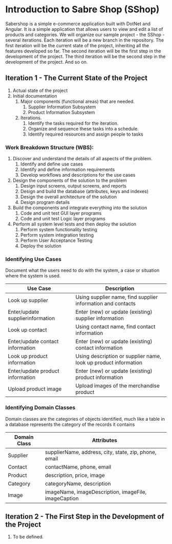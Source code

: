 # Introduction to Sabre Shop (SShop)

Sabershop is a simple e-commerce application built with DotNet and Angular. It is a simple application that allows users to view and edit a list of products and categories.
We will organize our sample project - the SShop - several iterations. Each iteration will be a new branch in the repository. The first iteration will be the current state of the project, inheriting all the features developed so far. The second iteration will be the first step in the development of the project. The third iteration will be the second step in the development of the project. And so on.

## Iteration 1 - The Current State of the Project

1. Actual state of the project
2. Initial documentation
   1. Major components (functional areas) that are needed.
      1. Supplier Information Subsystem
      2. Product Information Subsystem
   2. Iterations.
      1. Identify the tasks required for the iteration.
      2. Organize and sequence these tasks into a schedule.
      3. Identify required resources and assign people to tasks

### Work Breakdown Structure (WBS):

1. Discover and understand the details of all aspects of the problem.
   1. Identify and define use cases
   2. Identify and define information requirements
   3. Develop workflows and descriptions for the use cases
2. Design the components of the solution to the problem
   1. Design input screens, output screens, and reports
   2. Design and build the database (attributes, keys and indexes)
   3. Design the overall architecture of the solution
   4. Design program details
3. Build the components and integrate everything into the solution
   1. Code and unit test GUI layer programs
   2. Code and unit test Logic layer programs
4. Perform all system level tests and then deploy the solution
   1. Perform system functionality testing
   2. Perform system integration testing
   3. Perform User Acceptance Testing
   4. Deploy the solution

### Identifying Use Cases

Document what the users need to do with the system, a case or situation where the system is used.

| Use Case                         | Description                                                     |
| -------------------------------- | --------------------------------------------------------------- |
| Look up supplier                 | Using supplier name, find supplier information and contacts     |
| Enter/update supplierinformation | Enter (new) or update (existing) supplier information           |
| Look up contact                  | Using contact name, find contact information                    |
| Enter/update contact information | Enter (new) or update (existing) contact information            |
| Look up product information      | Using description or supplier name, look up product information |
| Enter/update product information | Enter (new) or update (existing) product information            |
| Upload product image             | Upload images of the merchandise product                        |

### Identifying Domain Classes

Domain classes are the categories of objects identified, much like a table in a database represents the category of the records it contains

| Domain Class | Attributes                                            |
| ------------ | ----------------------------------------------------- |
| Supplier     | supplierName, address, city, state, zip, phone, email |
| Contact      | contactName, phone, email                             |
| Product      | description, price, image                             |
| Category     | categoryName, description                             |
| Image        | imageName, imageDescription, imageFile, imageCaption  |

## Iteration 2 - The First Step in the Development of the Project

1. To be defined.
